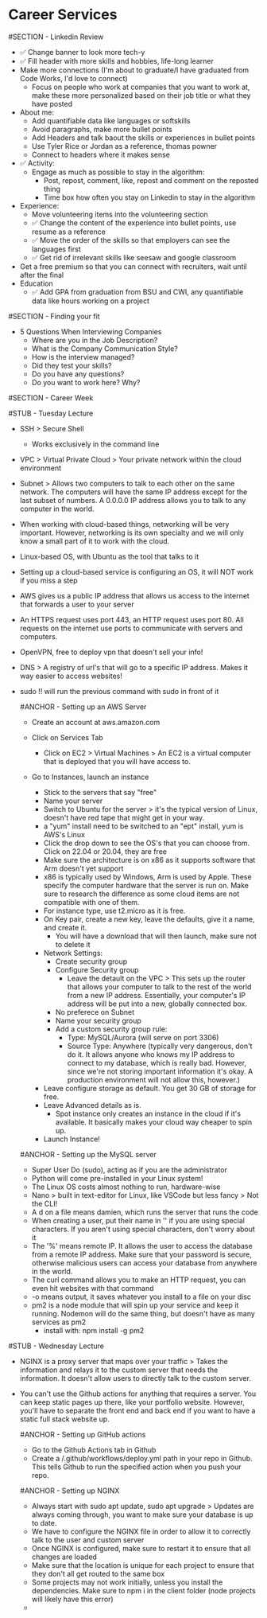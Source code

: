 # Career Services

#SECTION - Linkedin Review
- ✅ Change banner to look more tech-y
- ✅ Fill header with more skills and hobbies, life-long learner
- Make more connections (I'm about to graduate/I have graduated from Code Works, I'd love to connect)
  - Focus on people who work at companies that you want to work at, make these more personalized based on their job title or what they have posted
- About me:
  - Add quantifiable data like languages or softskills
  - Avoid paragraphs, make more bullet points
  - Add Headers and talk baout the skills or experiences in bullet points
  - Use Tyler Rice or Jordan as a reference, thomas powner
  - Connect to headers where it makes sense
- ✅ Activity: 
  - Engage as much as possible to stay in the algorithm:
    - Post, repost, comment, like, repost and comment on the reposted thing
    - Time box how often you stay on Linkedin to stay in the algorithm
- Experience: 
  - Move volunteering items into the volunteering section
  - ✅ Change the content of the experience into bullet points, use resume as a reference
  - ✅ Move the order of the skills so that employers can see the languages first
  - ✅ Get rid of irrelevant skills like seesaw and google classroom
- Get a free premium so that you can connect with recruiters, wait until after the final
- Education
  - ✅ Add GPA from graduation from BSU and CWI, any quantifiable data like hours working on a project

#SECTION - Finding your fit
- 5 Questions When Interviewing Companies
  - Where are you in the Job Description?
  - What is the Company Communication Style?
  - How is the interview managed?
  - Did they test your skills?
  - Do you have any questions?
  - Do you want to work here? Why?


#SECTION - Career Week

#STUB - Tuesday Lecture
- SSH > Secure Shell
  - Works exclusively in the command line

- VPC > Virtual Private Cloud > Your private network within the cloud environment

- Subnet > Allows two computers to talk to each other on the same network. The computers will have the same IP address except for the last subset of numbers. A 0.0.0.0 IP address allows you to talk to any computer in the world.

- When working with cloud-based things, networking will be very important. However, networking is its own specialty and we will only know a small part of it to work with the cloud.

- Linux-based OS, with Ubuntu as the tool that talks to it

- Setting up a cloud-based service is configuring an OS, it will NOT work if you miss a step

- AWS gives us a public IP address that allows us access to the internet that forwards a user to your server

- An HTTPS request uses port 443, an HTTP request uses port 80. All requests on the internet use ports to communicate with servers and computers. 

- OpenVPN, free to deploy vpn that doesn't sell your info!

- DNS > A registry of url's that will go to a specific IP address. Makes it way easier to access websites!

- sudo !! will run the previous command with sudo in front of it

  #ANCHOR - Setting up an AWS Server
  - Create an account at aws.amazon.com

  - Click on Services Tab
    - Click on EC2 > Virtual Machines > An EC2 is a virtual computer that is deployed that you will have access to. 
  
  - Go to Instances, launch an instance
    - Stick to the servers that say "free"
    - Name your server
    - Switch to Ubuntu for the server > it's the typical version of Linux, doesn't have red tape that might get in your way.
    - a "yum" install need to be switched to an "ept" install, yum is AWS's Linux
    - Click the drop down to see the OS's that you can choose from. Click on 22.04 or 20.04, they are free
    - Make sure the architecture is on x86 as it supports software that Arm doesn't yet support
    - x86 is typically used by Windows, Arm is used by Apple. These specify the computer hardware that the server is run on. Make sure to research the difference as some cloud items are not compatible with one of them.
    - For instance type, use t2.micro as it is free. 
    - On Key pair, create a new key, leave the defaults, give it a name, and create it. 
      - You will have a download that will then launch, make sure not to delete it
    - Network Settings:
      - Create security group
      - Configure Security group
        - Leave the detault on the VPC > This sets up the router that allows your computer to talk to the rest of the world from a new IP address. Essentially, your computer's IP address will be put into a new, globally connected box.
      - No preferece on Subnet
      - Name your security group
      - Add a custom security group rule:
        - Type: MySQL/Aurora (will serve on port 3306)
        - Source Type: Anywhere (typically very dangerous, don't do it. It allows anyone who knows my IP address to connect to my database, which is really bad. However, since we're not storing important information it's okay. A production environment will not allow this, however.)
    - Leave configure storage as default. You get 30 GB of storage for free.
    - Leave Advanced details as is.
      - Spot instance only creates an instance in the cloud if it's available. It basically makes your cloud way cheaper to spin up.
    - Launch Instance!

  #ANCHOR - Setting up the MySQL server
  - Super User Do (sudo), acting as if you are the administrator
  - Python will come pre-installed in your Linux system!
  - The Linux OS costs almost nothing to run, hardware-wise
  - Nano > built in text-editor for Linux, like VSCode but less fancy > Not the CLI!
  - A d on a file means damien, which runs the server that runs the code
  - When creating a user, put their name in '' if you are using special characters. If you aren't using special characters, don't worry about it
  - The '%' means remote IP. It allows the user to access the database from a remote IP address. Make sure that your password is secure, otherwise malicious users can access your database from anywhere in the world.
  - The curl command allows you to make an HTTP request, you can even hit websites with that command
  - -o means output, it saves whatever you install to a file on your disc
  - pm2 is a node module that will spin up your service and keep it running. Nodemon will do the same thing, but doesn't have as many services as pm2
    - install with:
      npm install -g pm2

#STUB - Wednesday Lecture
- NGINX is a proxy server that maps over your traffic > Takes the information and relays it to the custom server that needs the information. It doesn't allow users to directly talk to the custom server.
- You can't use the Github actions for anything that requires a server. You can keep static pages up there, like your portfolio website. However, you'll have to separate the front end and back end if you want to have a static full stack website up.


  #ANCHOR - Setting up GitHub actions
  - Go to the Github Actions tab in Github
  - Create a /.github/workflows/deploy.yml path in your repo in Github. This tells Github to run the specified action when you push your repo.


  #ANCHOR - Setting up NGINX
  - Always start with sudo apt update, sudo apt upgrade > Updates are always coming through, you want to make sure your database is up to date.
  - We have to configure the NGINX file in order to allow it to correctly talk to the user and custom server
  - Once NGINX is configured, make sure to restart it to ensure that all changes are loaded
  - Make sure that the location is unique for each project to ensure that they don't all get routed to the same box
  - Some projects may not work initially, unless you install the dependencies. Make sure to npm i in the client folder (node projects will likely have this error)
  - 